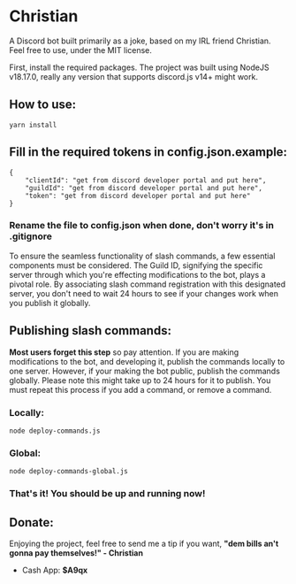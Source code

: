 # Christian

A Discord bot built primarily as a joke, based on my IRL friend Christian. Feel free to use, under the MIT license.

First, install the required packages. The project was built using NodeJS v18.17.0, really any version that supports discord.js v14+ might work.
## How to use:

    yarn install
## Fill in the required tokens in config.json.example:

    {
    	"clientId": "get from discord developer portal and put here",
    	"guildId": "get from discord developer portal and put here",
    	"token": "get from discord developer portal and put here"
    }
 ### Rename the file to config.json when done, don't worry it's in .gitignore
  
To ensure the seamless functionality of slash commands, a few essential components must be considered. The Guild ID, signifying the specific server through which you're effecting modifications to the bot, plays a pivotal role. By associating slash command registration with this designated server, you don't need to wait 24 hours to see if your changes work when you publish it globally.

## Publishing slash commands:
**Most users forget this step** so pay attention. If you are making modifications to the bot, and developing it, publish the commands locally to one server. However, if your making the bot public, publish the commands globally. Please note this might take up to 24 hours for it to publish. You must repeat this process if you add a command, or remove a command.

### Locally:

    node deploy-commands.js
### Global:

    node deploy-commands-global.js
    
### That's it! You should be up and running now!

## Donate:

Enjoying the project, feel free to send me a tip if you want, **"dem bills an't gonna pay themselves!" - Christian** 

 - Cash App: **$A9qx**

